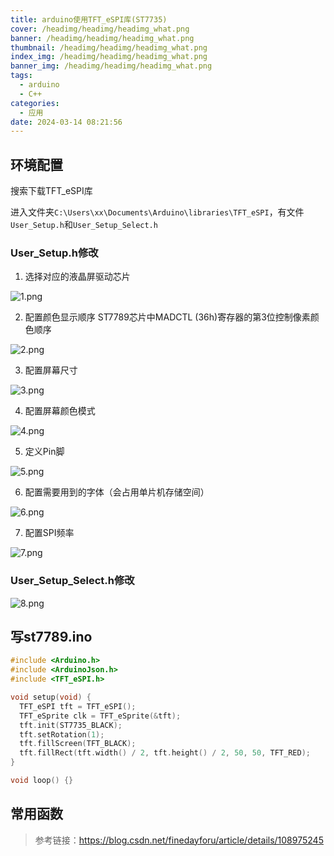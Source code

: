 ```yaml
---
title: arduino使用TFT_eSPI库(ST7735)
cover: /headimg/headimg/headimg_what.png
banner: /headimg/headimg/headimg_what.png
thumbnail: /headimg/headimg/headimg_what.png
index_img: /headimg/headimg/headimg_what.png
banner_img: /headimg/headimg/headimg_what.png
tags:
  - arduino
  - C++
categories:
  - 应用
date: 2024-03-14 08:21:56
---
```


## 环境配置
搜索下载TFT_eSPI库

进入文件夹`C:\Users\xx\Documents\Arduino\libraries\TFT_eSPI`，有文件`User_Setup.h`和`User_Setup_Select.h`

### User_Setup.h修改

1. 选择对应的液晶屏驱动芯片

![1.png](1.png)

2. 配置颜色显示顺序
ST7789芯片中MADCTL (36h)寄存器的第3位控制像素颜色顺序

![2.png](2.png)

3. 配置屏幕尺寸

![3.png](3.png)

4. 配置屏幕颜色模式

![4.png](4.png)

5. 定义Pin脚

![5.png](5.png)

6. 配置需要用到的字体（会占用单片机存储空间）

![6.png](6.png)

7. 配置SPI频率

![7.png](7.png)

### User_Setup_Select.h修改

![8.png](8.png)

## 写st7789.ino

```C++
#include <Arduino.h>
#include <ArduinoJson.h>
#include <TFT_eSPI.h>

void setup(void) {
  TFT_eSPI tft = TFT_eSPI();
  TFT_eSprite clk = TFT_eSprite(&tft);
  tft.init(ST7735_BLACK);
  tft.setRotation(1);
  tft.fillScreen(TFT_BLACK);
  tft.fillRect(tft.width() / 2, tft.height() / 2, 50, 50, TFT_RED);
}

void loop() {}


```

## 常用函数

> 参考链接：https://blog.csdn.net/finedayforu/article/details/108975245



<!-- 
Category：

理论：理论知识技能，技术
应用：应用笔记，实操
折腾：折腾折腾折腾折腾！(其实属于应用，但就是玩！)
方法：方法论（经验谈），如工程方法
工具：针对具体工具的介绍、使用方法、分析适用场景等；使用工具如何如何解决具体问题，应该放在「应用」里
作品：自己的作品（成品）、个人项目日志等
杂谈：生活碎碎念
自然科学：物理，化学，数学
其他：没法分类的东西

Tags

细分领域：机器之脉络(硬件),机器之魂魄(嵌入式软件,机器学习，算法等),机器之骨骼(结构),
形式：日志
具体内容：个人作品、方法论、随笔
语言：python C C# Java Html micropython 微信小程序
IDE：Arduino CUBEIDE Vscode
自然科学：代数 几何 概率 黑洞 白矮星 四维空间...
IC OR IDE : STM32 ESP32 ESP8266 C51 树莓派 RK3399 野火开发版 MIQI
模组：ws2812b
系统：Linux Windows macOS openwrt Docker   termux
游戏：MC
博客：hexo 主题 魔改
折腾系类：黑苹果，整服务器，termux

 -->


